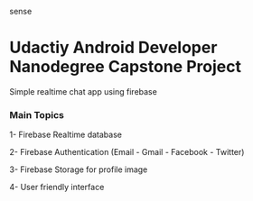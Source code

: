 sense
# Udactiy Android Developer Nanodegree Capstone Project

Simple realtime chat app using firebase


### Main Topics

1- Firebase Realtime database

2- Firebase Authentication (Email - Gmail - Facebook - Twitter)

3- Firebase Storage for profile image

4- User friendly interface



